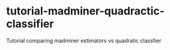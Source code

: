 # tutorial-madminer-quadractic-classifier
Tutorial comparing madminer estimators vs quadratic classfier
